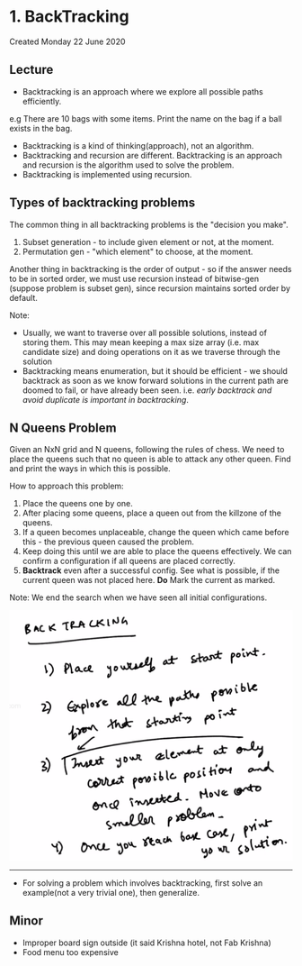 # 1. BackTracking
Created Monday 22 June 2020

## Lecture
- Backtracking is an approach where we explore all possible paths efficiently.

e.g There are 10 bags with some items.
Print the name on the bag if a ball exists in the bag.

- Backtracking is a kind of thinking(approach), not an algorithm.
- Backtracking and recursion are different. Backtracking is an approach and recursion is the algorithm used to solve the problem.
- Backtracking is implemented using recursion.

## Types of backtracking problems
The common thing in all backtracking problems is the "decision you make".
1. Subset generation - to include given element or not, at the moment.
2. Permutation gen - "which element" to choose, at the moment.

Another thing in backtracking is the order of output - so if the answer needs to be in sorted order, we must use recursion instead of bitwise-gen (suppose problem is subset gen), since recursion maintains sorted order by default.

Note:
- Usually, we want to traverse over all possible solutions, instead of storing them. This may mean keeping a max size array (i.e. max candidate size) and doing operations on it as we traverse through the solution
- Backtracking means enumeration, but it should be efficient - we should backtrack as soon as we know forward solutions in the current path are doomed to fail, or have already been seen. i.e. *early backtrack and avoid duplicate is important in backtracking*.

## N Queens Problem
Given an NxN grid and N queens, following the rules of chess. We need to place the queens such that no queen is able to attack any other queen. Find and print the ways in which this is possible.

How to approach this problem:

1. Place the queens one by one.
2. After placing some queens, place a queen out from the killzone of the queens.
3. If a queen becomes unplaceable, change the queen which came before this - the previous queen caused the problem.
4. Keep doing this until we are able to place the queens effectively. We can confirm a configuration if all queens are placed correctly.
5. **Backtrack** even after a successful config. See what is possible, if the current queen was not placed here. **Do** Mark the current as marked.

Note: We end the search when we have seen all initial configurations.

![](../../../../../assets/0_index-image-1-67b0133f.png)

---

- For solving a problem which involves backtracking, first solve an example(not a very trivial one), then generalize.

## Minor
- Improper board sign outside (it said Krishna hotel, not Fab Krishna)
- Food menu too expensive